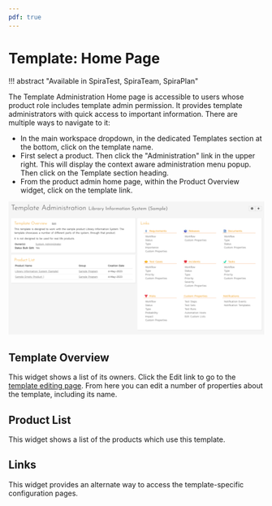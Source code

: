 ```yaml
---
pdf: true
---
```


# Template: Home Page
!!! abstract "Available in SpiraTest, SpiraTeam, SpiraPlan"

The Template Administration Home page is accessible to users whose product role includes template admin permission. It provides template administrators with quick access to important information. There are multiple ways to navigate to it: 

- In the main workspace dropdown, in the dedicated Templates section at the bottom, click on the template name.
- First select a product. Then click the "Administration" link in the upper right. This will display the context aware administration menu popup. Then click on the Template section heading. 
- From the product admin home page, within the Product Overview widget, click on the template link.

![](img/Template_Admin_Home.png)

## Template Overview
This widget shows a list of its owners. Click the Edit link to go to the [template editing page](System-Workspaces.md/#viewedit-templates). From here you can edit a number of properties about the template, including its name.

## Product List
This widget shows a list of the products which use this template.

## Links
This widget provides an alternate way to access the template-specific configuration pages.


